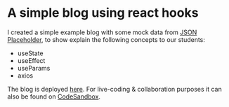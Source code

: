 # A simple blog using react hooks

I created a simple example blog with some mock data from [JSON Placeholder](https://jsonplaceholder.typicode.com/), to show explain the following concepts to our students: 

- useState
- useEffect
- useParams
- axios

The blog is deployed [here](https://sarahliess.github.io/useparams-project-example). For live-coding & collaboration purposes it can also be found on [CodeSandbox](https://codesandbox.io/s/useparams-useeffect-usestate-tcfzg?file=/src/App.js:423-460).
